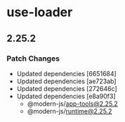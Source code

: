 # use-loader

## 2.25.2

### Patch Changes

- Updated dependencies [6651684]
- Updated dependencies [ae723ab]
- Updated dependencies [272646c]
- Updated dependencies [e8a90f3]
  - @modern-js/app-tools@2.25.2
  - @modern-js/runtime@2.25.2
